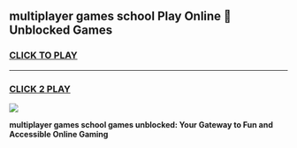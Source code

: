 
## multiplayer games school Play Online 👋 Unblocked Games
<h3>
<a href="https://news.freeplayer.one?title=multiplayer_games_school&ref=17GH">CLICK TO PLAY</a></h3>
<hr>

<h3>
<a href="https://news.freeplayer.one?title=multiplayer_games_school&ref=17GH">CLICK 2 PLAY</a>
  
</h3>

<a href="https://news.freeplayer.one?title=multiplayer_games_school&ref=17GH/"><img src="https://clearcache.store/games.png"></a>


**multiplayer games school games unblocked: Your Gateway to Fun and Accessible Online Gaming**
